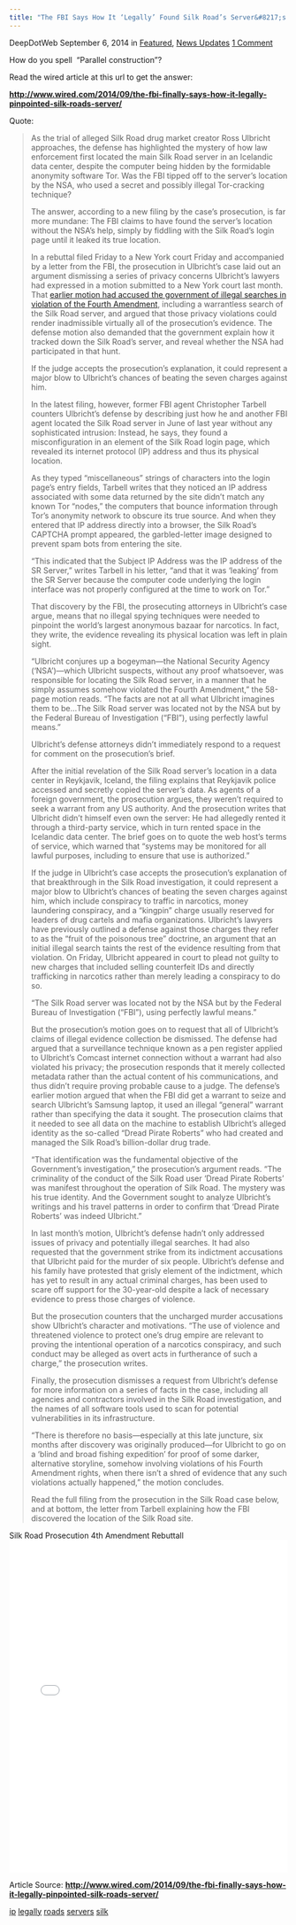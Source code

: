 ```yaml
---
title: "The FBI Says How It ‘Legally’ Found Silk Road’s Server&#8217;s Ip"
---
```


<article class="post-listing post-6956 post type-post status-publish format-standard has-post-thumbnail hentry  tag-ip tag-legally tag-roads tag-servers 
<<span>Posted by: <a href="https://www.deepdotweb.com/author/admin/" title="">DeepDotWeb </a></span>
    <span>September 6, 2014</span>
    <span>in <a href="https://www.deepdotweb.com/category/deepdot-news/" rel="category tag">Featured</a>, <a href="https://www.deepdotweb.com/category/news-updates/" rel="category tag">News Updates</a></span>
    <span><a href="https://www.deepdotweb.com/2014/09/06/fbi-says-legally-found-silk-roads-servers-ip/#comments">1 Comment</a></span>
    </p>
    <div class="clear"></div>
    <div class="entry">
    <p>How do you spell  &#8220;Parallel construction&#8221;?</p>
    <p>Read the wired article at this url to get the answer:</p>
    <p><strong><a href="http://www.wired.com/2014/09/the-fbi-finally-says-how-it-legally-pinpointed-silk-roads-server/" target="_blank">http://www.wired.com/2014/09/the-fbi-finally-says-how-it-legally-pinpointed-silk-roads-server/</a></strong></p>
    <p>Quote:</p>
    <blockquote><p>As the trial of alleged Silk Road drug market creator Ross Ulbricht approaches, the defense has highlighted the mystery of how law enforcement first located the main Silk Road server in an Icelandic data center, despite the computer being hidden by the formidable anonymity software Tor. Was the FBI tipped off to the server’s location by the NSA, who used a secret and possibly illegal Tor-cracking technique?</p>
    <p>The answer, according to a new filing by the case’s prosecution, is far more mundane: The FBI claims to have found the server’s location without the NSA’s help, simply by fiddling with the Silk Road’s login page until it leaked its true location.</p>
    <p>In a rebuttal filed Friday to a New York court Friday and accompanied by a letter from the FBI, the prosecution in Ulbricht’s case laid out an argument dismissing a series of privacy concerns Ulbricht’s lawyers had expressed in a motion submitted to a New York court last month. That <a href="http://www.wired.com/2014/08/feds-silk-road-investigation-violated-privacy-law-sites-alleged-creator-tells-court/">earlier motion had accused the government of illegal searches in violation of the Fourth Amendment</a>, including a warrantless search of the Silk Road server, and argued that those privacy violations could render inadmissible virtually all of the prosecution’s evidence. The defense motion also demanded that the government explain how it tracked down the Silk Road’s server, and reveal whether the NSA had participated in that hunt.</p>
    <div class="pullquote-left">If the judge accepts the prosecution’s explanation, it could represent a major blow to Ulbricht’s chances of beating the seven charges against him.</div>
    <p>In the latest filing, however, former FBI agent Christopher Tarbell counters Ulbricht’s defense by describing just how he and another FBI agent located the Silk Road server in June of last year without any sophisticated intrusion: Instead, he says, they found a misconfiguration in an element of the Silk Road login page, which revealed its internet protocol (IP) address and thus its physical location.</p>
    <p>As they typed “miscellaneous” strings of characters into the login page’s entry fields, Tarbell writes that they noticed an IP address associated with some data returned by the site didn’t match any known Tor “nodes,” the computers that bounce information through Tor’s anonymity network to obscure its true source. And when they entered that IP address directly into a browser, the Silk Road’s CAPTCHA prompt appeared, the garbled-letter image designed to prevent spam bots from entering the site.</p>
    <p>“This indicated that the Subject IP Address was the IP address of the SR Server,” writes Tarbell in his letter, “and that it was ‘leaking’ from the SR Server because the computer code underlying the login interface was not properly configured at the time to work on Tor.”</p>
    <p>That discovery by the FBI, the prosecuting attorneys in Ulbricht’s case argue, means that no illegal spying techniques were needed to pinpoint the world’s largest anonymous bazaar for narcotics. In fact, they write, the evidence revealing its physical location was left in plain sight.</p>
    <p>“Ulbricht conjures up a bogeyman—the National Security Agency (‘NSA’)—which Ulbricht suspects, without any proof whatsoever, was responsible for locating the Silk Road server, in a manner that he simply assumes somehow violated the Fourth Amendment,” the 58-page motion reads. “The facts are not at all what Ulbricht imagines them to be…The Silk Road server was located not by the NSA but by the Federal Bureau of Investigation (“FBI”), using perfectly lawful means.”</p>
    <p>Ulbricht’s defense attorneys didn’t immediately respond to a request for comment on the prosecution’s brief.</p>
    <p>After the initial revelation of the Silk Road server’s location in a data center in Reykjavik, Iceland, the filing explains that Reykjavik police accessed and secretly copied the server’s data. As agents of a foreign government, the prosecution argues, they weren’t required to seek a warrant from any US authority. And the prosecution writes that Ulbricht didn’t himself even own the server: He had allegedly rented it through a third-party service, which in turn rented space in the Icelandic data center. The brief goes on to quote the web host’s terms of service, which warned that “systems may be monitored for all lawful purposes, including to ensure that use is authorized.”</p>
    <p>If the judge in Ulbricht’s case accepts the prosecution’s explanation of that breakthrough in the Silk Road investigation, it could represent a major blow to Ulbricht’s chances of beating the seven charges against him, which include conspiracy to traffic in narcotics, money laundering conspiracy, and a “kingpin” charge usually reserved for leaders of drug cartels and mafia organizations. Ulbricht’s lawyers have previously outlined a defense against those charges they refer to as the “fruit of the poisonous tree” doctrine, an argument that an initial illegal search taints the rest of the evidence resulting from that violation. On Friday, Ulbricht appeared in court to plead not guilty to new charges that included selling counterfeit IDs and directly trafficking in narcotics rather than merely leading a conspiracy to do so.</p>
    <div class="pullquote-left">“The Silk Road server was located not by the NSA but by the Federal Bureau of Investigation (“FBI”), using perfectly lawful means.”</div>
    <p>But the prosecution’s motion goes on to request that all of Ulbricht’s claims of illegal evidence collection be dismissed. The defense had argued that a surveillance technique known as a pen register applied to Ulbricht’s Comcast internet connection without a warrant had also violated his privacy; the prosecution responds that it merely collected metadata rather than the actual content of his communications, and thus didn’t require proving probable cause to a judge. The defense’s earlier motion argued that when the FBI did get a warrant to seize and search Ulbricht’s Samsung laptop, it used an illegal “general” warrant rather than specifying the data it sought. The prosecution claims that it needed to see all data on the machine to establish Ulbricht’s alleged identity as the so-called “Dread Pirate Roberts” who had created and managed the Silk Road’s billion-dollar drug trade.</p>
    <p>“That identification was the fundamental objective of the Government’s investigation,” the prosecution’s argument reads. “The criminality of the conduct of the Silk Road user ‘Dread Pirate Roberts’ was manifest throughout the operation of Silk Road. The mystery was his true identity. And the Government sought to analyze Ulbricht’s writings and his travel patterns in order to confirm that ‘Dread Pirate Roberts’ was indeed Ulbricht.”</p>
    <p>In last month’s motion, Ulbricht’s defense hadn’t only addressed issues of privacy and potentially illegal searches. It had also requested that the government strike from its indictment accusations that Ulbricht paid for the murder of six people. Ulbricht’s defense and his family have protested that grisly element of the indictment, which has yet to result in any actual criminal charges, has been used to scare off support for the 30-year-old despite a lack of necessary evidence to press those charges of violence.</p>
    <p>But the prosecution counters that the uncharged murder accusations show Ulbricht’s character and motivations. “The use of violence and threatened violence to protect one’s drug empire are relevant to proving the intentional operation of a narcotics conspiracy, and such conduct may be alleged as overt acts in furtherance of such a charge,” the prosecution writes.</p>
    <p>Finally, the prosecution dismisses a request from Ulbricht’s defense for more information on a series of facts in the case, including all agencies and contractors involved in the Silk Road investigation, and the names of all software tools used to scan for potential vulnerabilities in its infrastructure.</p>
    <p>“There is therefore no basis—especially at this late juncture, six months after discovery was originally produced—for Ulbricht to go on a ‘blind and broad fishing expedition’ for proof of some darker, alternative storyline, somehow involving violations of his Fourth Amendment rights, when there isn’t a shred of evidence that any such violations actually happened,” the motion concludes.</p>
    <p>Read the full filing from the prosecution in the Silk Road case below, and at bottom, the letter from Tarbell explaining how the FBI discovered the location of the Silk Road site.</p></blockquote>
    <p>Silk Road Prosecution 4th Amendment Rebuttall<br />
    <iframe id="doc_54599" class="scribd_iframe_embed" src="//www.scribd.com/embeds/238796613/content?start_page=1&amp;view_mode=scroll&amp;show_recommendations=true" width="100%" height="600" frameborder="0" scrolling="no" data-auto-height="false" data-aspect-ratio="undefined"></iframe></p>
    <p>Article Source: <strong><a href="http://www.wired.com/2014/09/the-fbi-finally-says-how-it-legally-pinpointed-silk-roads-server/" target="_blank">http://www.wired.com/2014/09/the-fbi-finally-says-how-it-legally-pinpointed-silk-roads-server/</a></strong></p>
    </div>
    <a href="https://www.deepdotweb.com/tag/ip/" rel="tag">ip</a> <a href="https://www.deepdotweb.com/tag/legally/" rel="tag">legally</a> <a href="https://www.deepdotweb.com/tag/roads/" rel="tag">roads</a> <a href="https://www.deepdotweb.com/tag/servers/" rel="tag">servers</a> <a href="https://www.deepdotweb.com/tag/silk/" rel="tag">silk</a></span> <span style="display:none" class="updated">2014-09-06</span>
    <div style="display:none" class="vcard author" itemprop="author" itemscope itemtype="http://schema.org/Person"><strong class="fn" itemprop="name">
    
